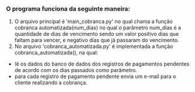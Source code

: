 ### O programa funciona da seguinte maneira:
1. O arquivo principal é 'main_cobranca.py' no qual chama a função cobranca automatizada(num_dias) no qual o parâmetro num_dias é a quantidade de dias de vencimento sendo um valor positivo dias que faltam para vencer, e negativo dias que já passaram do vencimento.</br>
2. No arquivo 'cobranca_automatizada.py' é implementada a função cobranca_automatizada(), na qual:</br>
- lê os dados do banco de dados dos registros de pagamentos pendentes de acordo com os dias passados como parâmetro.
- para cada registro de pagamento pendente envia um e-mail para o cliente realizando a cobrança.